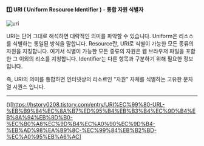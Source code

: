 **1️⃣ URI ( Uniform Resource Identifier ) - 통합 자원 식별자**

![uri](https://github.com/user-attachments/assets/f961f864-694d-4425-a6e9-f8299607ace5)

URI는 단어 그대로 해석하면 대략적인 의미를 파악할 수 있습니다. Uniform은 리소스를 식별하는 통일된 방식을 말합니다. Resource란, URI로 식별이 가능한 모든 종류의 자원을 지칭합니다. 여기서 식별이 가능한 모든 종류의 자원은 웹 브라우저 파일을 포함한 그 이외의 리소를 지칭합니다. Identifier는 다른 항목과 구분하기 위해 필요한 정보입니다.

즉, URI의 의미를 통합하면 인터넷상의 리소르인 "자원" 자체를 식별하는 고유한 문자열 시퀀스 입니다.

---

()[https://hstory0208.tistory.com/entry/URI%EC%99%80-URL-%EB%B9%84%EC%8A%B7%ED%95%B4%EB%B3%B4%EC%9D%B4%EB%8A%94%EB%8D%B0-%EC%B0%A8%EC%9D%B4%EC%A0%90%EC%9D%B4-%EB%AD%98%EA%B9%8C-%EC%99%84%EB%B2%BD-%EC%A0%95%EB%A6%AC]
